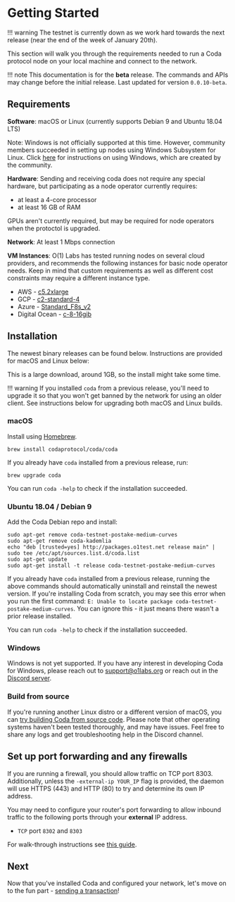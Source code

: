 # Getting Started


!!! warning
    The testnet is currently down as we work hard towards the next release (near the end of the week of January 20th).

This section will walk you through the requirements needed to run a Coda protocol node on your local machine and connect to the network.

!!! note
    This documentation is for the **beta** release. The commands and APIs may change before the initial release. Last updated for version `0.0.10-beta`.

## Requirements

**Software**: macOS or Linux (currently supports Debian 9 and Ubuntu 18.04 LTS)

Note: Windows is not officially supported at this time. However, community members succeeded in setting up nodes using Windows Subsystem for Linux. Click [here](https://forums.codaprotocol.com/t/unofficial-wsl-instructions/26) for instructions on using Windows, which are created by the community.

**Hardware**: Sending and receiving coda does not require any special hardware, but participating as a node operator currently requires:

- at least a 4-core processor
- at least 16 GB of RAM

GPUs aren't currently required, but may be required for node operators when the protoctol is upgraded.

**Network**: At least 1 Mbps connection

**VM Instances**:
O(1) Labs has tested running nodes on several cloud providers, and recommends the following instances for basic node operator needs. Keep in mind that custom requirements as well as different cost constraints may require a different instance type.

- AWS - [c5.2xlarge](https://www.ec2instances.info/?filter=c5.2xl&region=us-west-2&cost_duration=daily&selected=c5.2xlarge)
- GCP - [c2-standard-4](https://cloud.google.com/compute/docs/machine-types)
- Azure - [Standard_F8s_v2](https://docs.microsoft.com/en-us/azure/virtual-machines/windows/sizes-compute#fsv2-series-1)
- Digital Ocean - [c-8-16gib](https://cloud.digitalocean.com/droplets/new?size=c-8-16gib)

## Installation

The newest binary releases can be found below. Instructions are provided for macOS and Linux below:

This is a large download, around 1GB, so the install might take some time.

!!! warning
    If you installed `coda` from a previous release, you'll need to upgrade it so that you won't get banned by the network for using an older client. See instructions below for upgrading both macOS and Linux builds.

### macOS

Install using [Homebrew](https://brew.sh).
```
brew install codaprotocol/coda/coda
```

If you already have `coda` installed from a previous release, run:
```
brew upgrade coda
```

You can run `coda -help` to check if the installation succeeded.

### Ubuntu 18.04 / Debian 9

Add the Coda Debian repo and install:

```
sudo apt-get remove coda-testnet-postake-medium-curves
sudo apt-get remove coda-kademlia
echo "deb [trusted=yes] http://packages.o1test.net release main" | sudo tee /etc/apt/sources.list.d/coda.list
sudo apt-get update
sudo apt-get install -t release coda-testnet-postake-medium-curves
```

If you already have `coda` installed from a previous release, running the above commands should automatically uninstall and reinstall the newest version. If you're installing Coda from scratch, you may see this error when you run the first command: `E: Unable to locate package coda-testnet-postake-medium-curves`. You can ignore this - it just means there wasn't a prior release installed.

You can run `coda -help` to check if the installation succeeded.

### Windows

Windows is not yet supported. If you have any interest in developing Coda for Windows, please reach out to support@o1labs.org or reach out in the [Discord server](https://bit.ly/CodaDiscord).

### Build from source

If you're running another Linux distro or a different version of macOS, you can [try building Coda from source code](https://github.com/CodaProtocol/coda/blob/master/README-dev.md#building-coda). Please note that other operating systems haven't been tested thoroughly, and may have issues. Feel free to share any logs and get troubleshooting help in the Discord channel.

## Set up port forwarding and any firewalls

If you are running a firewall, you should allow traffic on TCP port 8303. Additionally, unless the `-external-ip YOUR_IP` flag is provided, the daemon will use HTTPS (443) and HTTP (80) to try and determine its own IP address.

You may need to configure your router's port forwarding to allow inbound traffic to the following ports through your **external** IP address.

- `TCP` port `8302` and `8303`

For walk-through instructions see [this guide](/docs/troubleshooting/#port-forwarding).
## Next

Now that you've installed Coda and configured your network, let's move on to the fun part - [sending a transaction](/docs/my-first-transaction/)!
